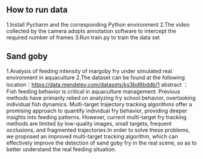 ## How to run data

1.Install Pycharm and the corresponding Python environment
2.The video collected by the camera adopts annotation software to intercept the required number of frames
3.Run train.py to train the data set

## Sand goby
1.Analysis of feeding intensity of margoby fry under simulated real environment in aquaculture
2.The dataset can be found at the following location：https://data.mendeley.com/datasets/ks3bd6bddb/1
abstract ：Fish feeding behavior is critical in aquaculture management.  Previous methods have primarily relied on analyzing fry school behavior, overlooking individual fish dynamics.  Multi-target trajectory tracking algorithms offer a promising approach to quantify individual fry behavior, providing deeper insights into feeding patterns.  However, current multi-target fry tracking methods are limited by  low-quality images, small targets, frequent occlusions, and fragmented trajectories.In order to solve these problems, we proposed an improved multi-target tracking algorithm, which can effectively improve the detection of sand goby fry in the real scene, so as to better understand the real feeding situation.

